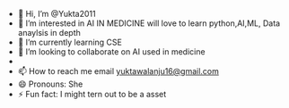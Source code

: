 - 👋 Hi, I’m @Yukta2011
- 👀 I’m interested in AI IN MEDICINE will love to learn python,AI,ML, Data anaylsis in depth
- 🌱 I’m currently learning CSE 
- 💞️ I’m looking to collaborate on AI used in medicine
- 
- 📫 How to reach me email yuktawalanju16@gmail.com
- 😄 Pronouns: She
- ⚡ Fun fact: I might tern out to be a asset

<!---
Yukta2011/Yukta2011 is a ✨ special ✨ repository because its `README.md` (this file) appears on your GitHub profile.
You can click the Preview link to take a look at your changes.
--->
